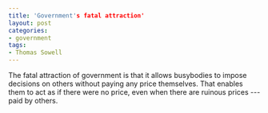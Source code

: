 ```yaml
---
title: 'Government's fatal attraction'
layout: post
categories:
- government
tags:
- Thomas Sowell
---
```


The fatal attraction of government is that it allows busybodies to impose decisions on others without paying any price themselves. That enables them to act as if there were no price, even when there are ruinous prices --- paid by others.